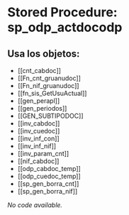 # Stored Procedure: sp_odp_actdocodp

## Usa los objetos:
- [[cnt_cabdoc]]
- [[Fn_cnt_gruanudoc]]
- [[Fn_nif_gruanudoc]]
- [[fn_sis_GetUsuActual]]
- [[gen_perapl]]
- [[gen_periodos]]
- [[GEN_SUBTIPODOC]]
- [[inv_cabdoc]]
- [[inv_cuedoc]]
- [[inv_inf_con]]
- [[inv_inf_nif]]
- [[inv_param_cnt]]
- [[nif_cabdoc]]
- [[odp_cabdoc_temp]]
- [[odp_cuedoc_temp]]
- [[sp_gen_borra_cnt]]
- [[sp_gen_borra_nif]]

*No code available.*
